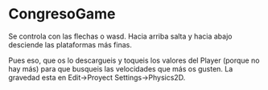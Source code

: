 # CongresoGame

Se controla con las flechas o wasd. Hacia arriba salta y hacia abajo desciende las plataformas más finas.

Pues eso, que os lo descargueis y toqueis los valores del Player (porque no hay más) para que busqueis las velocidades que más os gusten.
La gravedad esta en Edit->Proyect Settings->Physics2D.
